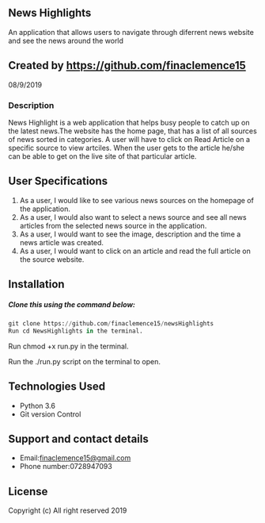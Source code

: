 ## News Highlights
An application that allows users to navigate through diferrent news website and see the news around the world 
## Created by https://github.com/finaclemence15
08/9/2019

### Description

News Highlight is a web application that helps busy people to catch up on the latest news.The website has the home page, that has a list of all sources of news sorted in categories. A user will have to click on Read Article on a specific source to view artciles. When the user gets to the article he/she can be able to get on the live site of that particular article.

## User Specifications

1. As a user, I would like to see various news sources on the homepage of the application.
2. As a user, I would also want to select a news source and see all news articles from the selected news source in the application.
3. As a user, I would want to see the image, description and the time a news article was created.
4. As a user, I would want to click on an article and read the full article on the source website.

## Installation
 ##### Clone this using the command below:

```python
git clone https://github.com/finaclemence15/newsHighlights
Run cd NewsHighlights in the terminal.
```

Run chmod +x run.py in the terminal.

Run the ./run.py script on the terminal to open.

## Technologies Used
* Python 3.6
* Git version Control
## Support and contact details

* Email:finaclemence15@gmail.com
* Phone number:0728947093

## License

Copyright (c) All right reserved 2019


